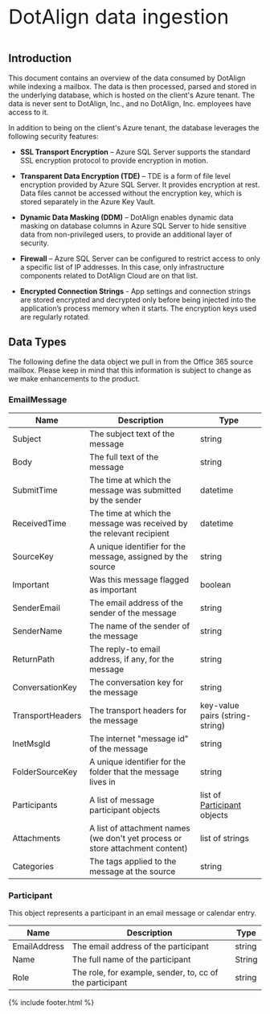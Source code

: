 <div style="font-size: 40px">DotAlign data ingestion</div>

<br />

## Introduction
This document contains an overview of the data consumed by DotAlign while indexing
a mailbox. The data is then processed, parsed and stored in the underlying database,
which is hosted on the client's Azure tenant. The data is never sent to DotAlign, Inc.,
and no DotAlign, Inc. employees have access to it.

In addition to being on the client's Azure tenant, the database leverages the 
following security features: 

- **SSL Transport Encryption** – Azure SQL Server supports the standard SSL encryption 
protocol to provide encryption in motion.

- **Transparent Data Encryption (TDE)** – TDE is a form of file level encryption provided 
by Azure SQL Server. It provides encryption at rest. Data files cannot be accessed without 
the encryption key, which is stored separately in the Azure Key Vault.

- **Dynamic Data Masking (DDM)** – DotAlign enables dynamic data masking on database 
columns in Azure SQL Server to hide sensitive data from non-privileged users, to provide 
an additional layer of security. 

- **Firewall** – Azure SQL Server can be configured to restrict access to only a specific 
list of IP addresses. In this case, only infrastructure components related to DotAlign 
Cloud are on that list.

- **Encrypted Connection Strings** - App settings and connection strings are stored 
encrypted and decrypted only before being injected into the application’s process memory 
when it starts. The encryption keys used are regularly rotated.


## Data Types
The following define the data object we pull in from the Office 365 source mailbox. Please 
keep in mind that this information is subject to change as we make enhancements to the 
product.

### EmailMessage 

| Name | Description | Type | 
|--|--|--|
| Subject | The subject text of the message | string |
| Body | The full text of the message | string |
| SubmitTime | The time at which the message was submitted by the sender | datetime |
| ReceivedTime | The time at which the message was received by the relevant recipient | datetime |
| SourceKey | A unique identifier for the message, assigned by the source | string |
| Important | Was this message flagged as important | boolean |
| SenderEmail | The email address of the sender of the message | string |
| SenderName | The name of the sender of the message | string |
| ReturnPath | The reply-to email address, if any, for the message | string |
| ConversationKey | The conversation key for the message | string |
| TransportHeaders | The transport headers for the message | key-value pairs (string-string) |
| InetMsgId | The internet "message id" of the message | string |
| FolderSourceKey | A unique identifier for the folder that the message lives in | string |
| Participants | A list of message participant objects | list of [Participant](#participant) objects |
| Attachments | A list of attachment names (we don't yet process or store attachment content) | list of strings |
| Categories | The tags applied to the message at the source | string |

### Participant

This object represents a participant in an email message or calendar entry.

| Name | Description | Type |
|--|--|--|
| EmailAddress | The email address of the participant | string |
| Name | The full name of the participant | String |
| Role | The role, for example, sender, to, cc of the participant | string |

{% include footer.html %}